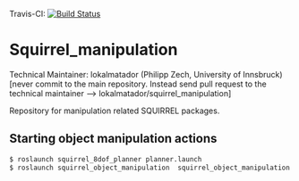 Travis-CI: [![Build Status](https://travis-ci.org/squirrel-project/squirrel_manipulation.svg?branch=indigo_dev)](https://travis-ci.org/squirrel-project/squirrel_manipulation)

Squirrel_manipulation
=====================

Technical Maintainer: lokalmatador (Philipp Zech, University of Innsbruck)
[never commit to the main repository. Instead send pull request to the technical maintainer --> lokalmatador/squirrel_manipulation]

Repository for manipulation related SQUIRREL packages.

## Starting object manipulation actions

```bash 
$ roslaunch squirrel_8dof_planner planner.launch
$ roslaunch squirrel_object_manipulation  squirrel_object_manipulation.launch
``` 

